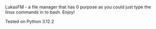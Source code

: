 LukasFM - a file manager that has 0 purpose as you could just type the linux commands in to bash. Enjoy!

Tested on Python 3.12.2
